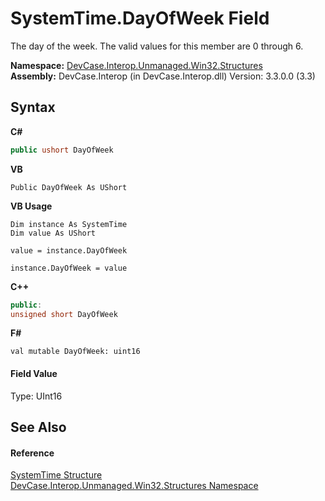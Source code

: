 # SystemTime.DayOfWeek Field
 

The day of the week. The valid values for this member are 0 through 6.

**Namespace:**&nbsp;<a href="N_DevCase_Interop_Unmanaged_Win32_Structures">DevCase.Interop.Unmanaged.Win32.Structures</a><br />**Assembly:**&nbsp;DevCase.Interop (in DevCase.Interop.dll) Version: 3.3.0.0 (3.3)

## Syntax

**C#**<br />
``` C#
public ushort DayOfWeek
```

**VB**<br />
``` VB
Public DayOfWeek As UShort
```

**VB Usage**<br />
``` VB Usage
Dim instance As SystemTime
Dim value As UShort

value = instance.DayOfWeek

instance.DayOfWeek = value
```

**C++**<br />
``` C++
public:
unsigned short DayOfWeek
```

**F#**<br />
``` F#
val mutable DayOfWeek: uint16
```


#### Field Value
Type: UInt16

## See Also


#### Reference
<a href="T_DevCase_Interop_Unmanaged_Win32_Structures_SystemTime">SystemTime Structure</a><br /><a href="N_DevCase_Interop_Unmanaged_Win32_Structures">DevCase.Interop.Unmanaged.Win32.Structures Namespace</a><br />
